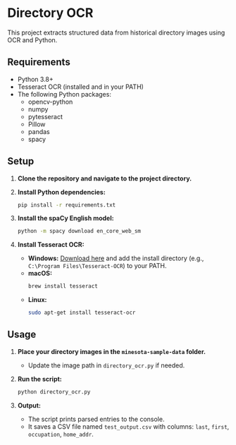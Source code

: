 # Directory OCR

This project extracts structured data from historical directory images using OCR and Python.

## Requirements

- Python 3.8+
- Tesseract OCR (installed and in your PATH)
- The following Python packages:
  - opencv-python
  - numpy
  - pytesseract
  - Pillow
  - pandas
  - spacy

## Setup

1. **Clone the repository and navigate to the project directory.**

2. **Install Python dependencies:**
   ```bash
   pip install -r requirements.txt
   ```

3. **Install the spaCy English model:**
   ```bash
   python -m spacy download en_core_web_sm
   ```

4. **Install Tesseract OCR:**
   - **Windows:** [Download here](https://github.com/UB-Mannheim/tesseract/wiki) and add the install directory (e.g., `C:\Program Files\Tesseract-OCR`) to your PATH.
   - **macOS:**
     ```bash
     brew install tesseract
     ```
   - **Linux:**
     ```bash
     sudo apt-get install tesseract-ocr
     ```

## Usage

1. **Place your directory images in the `minesota-sample-data` folder.**
   - Update the image path in `directory_ocr.py` if needed.

2. **Run the script:**
   ```bash
   python directory_ocr.py
   ```

3. **Output:**
   - The script prints parsed entries to the console.
   - It saves a CSV file named `test_output.csv` with columns: `last`, `first`, `occupation`, `home_addr`.

